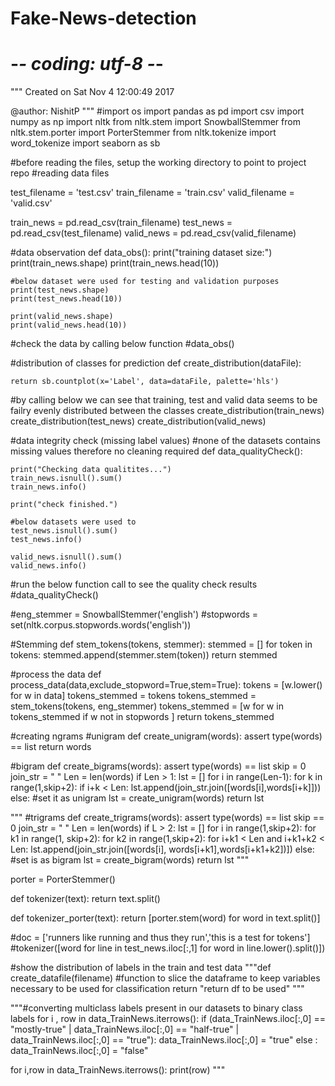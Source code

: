 # Fake-News-detection
# -*- coding: utf-8 -*-
"""
Created on Sat Nov  4 12:00:49 2017

@author: NishitP
"""
#import os
import pandas as pd
import csv
import numpy as np
import nltk
from nltk.stem import SnowballStemmer
from nltk.stem.porter import PorterStemmer
from nltk.tokenize import word_tokenize
import seaborn as sb

#before reading the files, setup the working directory to point to project repo
#reading data files 


test_filename = 'test.csv'
train_filename = 'train.csv'
valid_filename = 'valid.csv'

train_news = pd.read_csv(train_filename)
test_news = pd.read_csv(test_filename)
valid_news = pd.read_csv(valid_filename)



#data observation
def data_obs():
    print("training dataset size:")
    print(train_news.shape)
    print(train_news.head(10))

    #below dataset were used for testing and validation purposes
    print(test_news.shape)
    print(test_news.head(10))
    
    print(valid_news.shape)
    print(valid_news.head(10))

#check the data by calling below function
#data_obs()

#distribution of classes for prediction
def create_distribution(dataFile):
    
    return sb.countplot(x='Label', data=dataFile, palette='hls')
    

#by calling below we can see that training, test and valid data seems to be failry evenly distributed between the classes
create_distribution(train_news)
create_distribution(test_news)
create_distribution(valid_news)


#data integrity check (missing label values)
#none of the datasets contains missing values therefore no cleaning required
def data_qualityCheck():
    
    print("Checking data qualitites...")
    train_news.isnull().sum()
    train_news.info()
        
    print("check finished.")

    #below datasets were used to 
    test_news.isnull().sum()
    test_news.info()

    valid_news.isnull().sum()
    valid_news.info()

#run the below function call to see the quality check results
#data_qualityCheck()



#eng_stemmer = SnowballStemmer('english')
#stopwords = set(nltk.corpus.stopwords.words('english'))

#Stemming
def stem_tokens(tokens, stemmer):
    stemmed = []
    for token in tokens:
        stemmed.append(stemmer.stem(token))
    return stemmed

#process the data
def process_data(data,exclude_stopword=True,stem=True):
    tokens = [w.lower() for w in data]
    tokens_stemmed = tokens
    tokens_stemmed = stem_tokens(tokens, eng_stemmer)
    tokens_stemmed = [w for w in tokens_stemmed if w not in stopwords ]
    return tokens_stemmed


#creating ngrams
#unigram 
def create_unigram(words):
    assert type(words) == list
    return words

#bigram
def create_bigrams(words):
    assert type(words) == list
    skip = 0
    join_str = " "
    Len = len(words)
    if Len > 1:
        lst = []
        for i in range(Len-1):
            for k in range(1,skip+2):
                if i+k < Len:
                    lst.append(join_str.join([words[i],words[i+k]]))
    else:
        #set it as unigram
        lst = create_unigram(words)
    return lst

"""
#trigrams
def create_trigrams(words):
    assert type(words) == list
    skip == 0
    join_str = " "
    Len = len(words)
    if L > 2:
        lst = []
        for i in range(1,skip+2):
            for k1 in range(1, skip+2):
                for k2 in range(1,skip+2):
                    for i+k1 < Len and i+k1+k2 < Len:
                        lst.append(join_str.join([words[i], words[i+k1],words[i+k1+k2])])
        else:
            #set is as bigram
            lst = create_bigram(words)
    return lst
"""


porter = PorterStemmer()

def tokenizer(text):
    return text.split()


def tokenizer_porter(text):
    return [porter.stem(word) for word in text.split()]

#doc = ['runners like running and thus they run','this is a test for tokens']
#tokenizer([word for line in test_news.iloc[:,1] for word in line.lower().split()])

#show the distribution of labels in the train and test data
"""def create_datafile(filename)
    #function to slice the dataframe to keep variables necessary to be used for classification
    return "return df to be used"
"""
    
"""#converting multiclass labels present in our datasets to binary class labels
for i , row in data_TrainNews.iterrows():
    if (data_TrainNews.iloc[:,0] == "mostly-true" | data_TrainNews.iloc[:,0] == "half-true" | data_TrainNews.iloc[:,0] == "true"):
        data_TrainNews.iloc[:,0] = "true"
    else :
        data_TrainNews.iloc[:,0] = "false"
        
for i,row in data_TrainNews.iterrows():
    print(row)
"""

